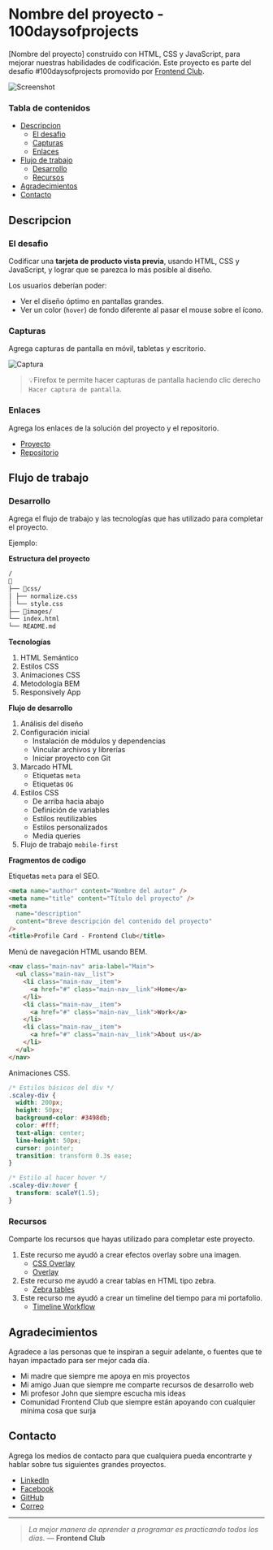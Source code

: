 # Nombre del proyecto - 100daysofprojects

[Nombre del proyecto] construido con HTML, CSS y JavaScript, para mejorar nuestras habilidades de codificación. Este proyecto es parte del desafío #100daysofprojects promovido por [Frontend Club](https://www.facebook.com/frontendclubfb).

![Screenshot](https://iharsh234.github.io/WebApp/images/demo/demo_landing.JPG)

### Tabla de contenidos

- [Descripcion](#descripcion)
  - [El desafio](#el-desafio)
  - [Capturas](#capturas)
  - [Enlaces](#enlaces)
- [Flujo de trabajo](#flujo-de-trabajo)
  - [Desarrollo](#desarrollo)
  - [Recursos](#recursos)
- [Agradecimientos](#agradecimientos)
- [Contacto](#contacto)

## Descripcion

### El desafio

Codificar una **tarjeta de producto vista previa**, usando HTML, CSS y JavaScript, y lograr que se parezca lo más posible al diseño.

Los usuarios deberían poder:

- Ver el diseño óptimo en pantallas grandes.
- Ver un color (`hover`) de fondo diferente al pasar el mouse sobre el ícono.

### Capturas

Agrega capturas de pantalla en móvil, tabletas y escritorio.

![Captura](https://i.imgur.com/IkSnFRL.png)

> 💡Firefox te permite hacer capturas de pantalla haciendo clic derecho `Hacer captura de pantalla`.

### Enlaces

Agrega los enlaces de la solución del proyecto y el repositorio.

- [Proyecto](#)
- [Repositorio](#)

## Flujo de trabajo

### Desarrollo

Agrega el flujo de trabajo y las tecnologías que has utilizado para completar el proyecto.

Ejemplo:

**Estructura del proyecto**

```txt
/
📂
├── 📂css/
│ ├── normalize.css
│ └── style.css
├── 📂images/
└── index.html
└── README.md
```

**Tecnologías**

1. HTML Semántico
2. Estilos CSS
3. Animaciones CSS
4. Metodología BEM
5. Responsively App

**Flujo de desarrollo**

1. Análisis del diseño
2. Configuración inicial
   - Instalación de módulos y dependencias
   - Vincular archivos y librerías
   - Iniciar proyecto con Git
3. Marcado HTML
   - Etiquetas `meta`
   - Etiquetas `OG`
4. Estilos CSS
   - De arriba hacia abajo
   - Definición de variables
   - Estilos reutilizables
   - Estilos personalizados
   - Media queries
5. Flujo de trabajo `mobile-first`

**Fragmentos de codigo**

Etiquetas `meta` para el SEO.

```html
<meta name="author" content="Nombre del autor" />
<meta name="title" content="Título del proyecto" />
<meta
  name="description"
  content="Breve descripción del contenido del proyecto"
/>
<title>Profile Card - Frontend Club</title>
```

Menú de navegación HTML usando BEM.

```html
<nav class="main-nav" aria-label="Main">
  <ul class="main-nav__list">
    <li class="main-nav__item">
      <a href="#" class="main-nav__link">Home</a>
    </li>
    <li class="main-nav__item">
      <a href="#" class="main-nav__link">Work</a>
    </li>
    <li class="main-nav__item">
      <a href="#" class="main-nav__link">About us</a>
    </li>
  </ul>
</nav>
```

Animaciones CSS.

```css
/* Estilos básicos del div */
.scaley-div {
  width: 200px;
  height: 50px;
  background-color: #3498db;
  color: #fff;
  text-align: center;
  line-height: 50px;
  cursor: pointer;
  transition: transform 0.3s ease;
}

/* Estilo al hacer hover */
.scaley-div:hover {
  transform: scaleY(1.5);
}
```

### Recursos

Comparte los recursos que hayas utilizado para completar este proyecto.

1. Este recurso me ayudó a crear efectos overlay sobre una imagen.
   - [CSS Overlay](https://www.w3schools.com/howto/howto_css_image_overlay.asp)
   - [Overlay](https://www.w3schools.com/howto/howto_css_image_overlay.asp)
2. Este recurso me ayudó a crear tablas en HTML tipo zebra.
   - [Zebra tables](https://www.w3schools.com/howto/howto_css_table_zebra.asp)
3. Este recurso me ayudó a crear un timeline del tiempo para mi portafolio.
   - [Timeline Workflow](https://www.w3schools.com/howto/howto_css_timeline.asp)

## Agradecimientos

Agradece a las personas que te inspiran a seguir adelante, o fuentes que te hayan impactado para ser mejor cada día.

- Mi madre que siempre me apoya en mis proyectos
- Mi amigo Juan que siempre me comparte recursos de desarrollo web
- Mi profesor John que siempre escucha mis ideas
- Comunidad Frontend Club que siempre están apoyando con cualquier mínima cosa que surja

## Contacto

Agrega los medios de contacto para que cualquiera pueda encontrarte y hablar sobre tus siguientes grandes proyectos.

- [LinkedIn](#)
- [Facebook](#)
- [GitHub](#)
- [Correo](#)

---

> _La mejor manera de aprender a programar es practicando todos los días._ — **Frontend Club**
